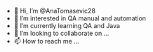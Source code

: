 - 👋 Hi, I’m @AnaTomasevic28
- 👀 I’m interested in QA manual and automation
- 🌱 I’m currently learning QA and Java
- 💞️ I’m looking to collaborate on ...
- 📫 How to reach me ...

<!---
AnaTomasevic28/AnaTomasevic28 is a ✨ special ✨ repository because its `README.md` (this file) appears on your GitHub profile.
You can click the Preview link to take a look at your changes.
--->
